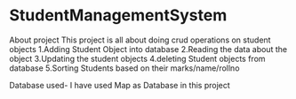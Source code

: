 # StudentManagementSystem
About project
      This project is all about doing crud operations on student objects
1.Adding Student Object into database
2.Reading the data about the object
3.Updating the student objects 
4.deleting Student objects from database
5.Sorting Students based on their marks/name/rollno


Database used- I have used Map as Database in this project
